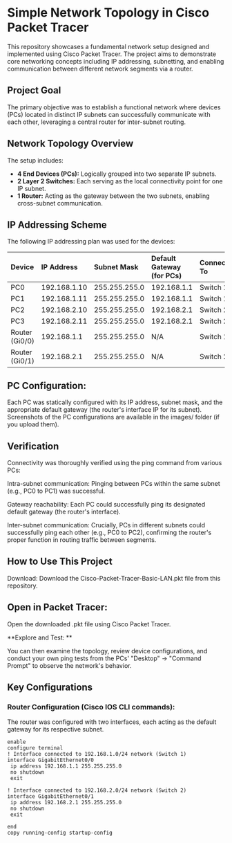 # Simple Network Topology in Cisco Packet Tracer

This repository showcases a fundamental network setup designed and implemented using Cisco Packet Tracer. The project aims to demonstrate core networking concepts including IP addressing, subnetting, and enabling communication between different network segments via a router.

## Project Goal

The primary objective was to establish a functional network where devices (PCs) located in distinct IP subnets can successfully communicate with each other, leveraging a central router for inter-subnet routing.

## Network Topology Overview

The setup includes:

* **4 End Devices (PCs):** Logically grouped into two separate IP subnets.
* **2 Layer 2 Switches:** Each serving as the local connectivity point for one IP subnet.
* **1 Router:** Acting as the gateway between the two subnets, enabling cross-subnet communication.

## IP Addressing Scheme

The following IP addressing plan was used for the devices:

| Device           | IP Address    | Subnet Mask     | Default Gateway (for PCs) | Connected To |
| :--------------- | :------------ | :-------------- | :------------------------ | :----------- |
| PC0              | 192.168.1.10  | 255.255.255.0   | 192.168.1.1               | Switch 1     |
| PC1              | 192.168.1.11  | 255.255.255.0   | 192.168.1.1               | Switch 1     |
| PC2              | 192.168.2.10  | 255.255.255.0   | 192.168.2.1               | Switch 2     |
| PC3              | 192.168.2.11  | 255.255.255.0   | 192.168.2.1               | Switch 2     |
| Router (Gi0/0)   | 192.168.1.1   | 255.255.255.0   | N/A                       | Switch 1     |
| Router (Gi0/1)   | 192.168.2.1   | 255.255.255.0   | N/A                       | Switch 2     |


## PC Configuration:

Each PC was statically configured with its IP address, subnet mask, and the appropriate default gateway (the router's interface IP for its subnet). Screenshots of the PC configurations are available in the images/ folder (if you upload them).

## Verification

Connectivity was thoroughly verified using the ping command from various PCs:

Intra-subnet communication: Pinging between PCs within the same subnet (e.g., PC0 to PC1) was successful.

Gateway reachability: Each PC could successfully ping its designated default gateway (the router's interface).

Inter-subnet communication: Crucially, PCs in different subnets could successfully ping each other (e.g., PC0 to PC2), confirming the router's proper function in routing traffic between segments.

## How to Use This Project

Download: Download the Cisco-Packet-Tracer-Basic-LAN.pkt file from this repository.

## Open in Packet Tracer: 

Open the downloaded .pkt file using Cisco Packet Tracer.

**Explore and Test: **

You can then examine the topology, review device configurations, and conduct your own ping tests from the PCs' "Desktop" -> "Command Prompt" to observe the network's behavior.

## Key Configurations

### Router Configuration (Cisco IOS CLI commands):

The router was configured with two interfaces, each acting as the default gateway for its respective subnet.

```cli
enable
configure terminal
! Interface connected to 192.168.1.0/24 network (Switch 1)
interface GigabitEthernet0/0   
 ip address 192.168.1.1 255.255.255.0
 no shutdown
 exit

! Interface connected to 192.168.2.0/24 network (Switch 2)
interface GigabitEthernet0/1  
 ip address 192.168.2.1 255.255.255.0
 no shutdown
 exit

end
copy running-config startup-config
